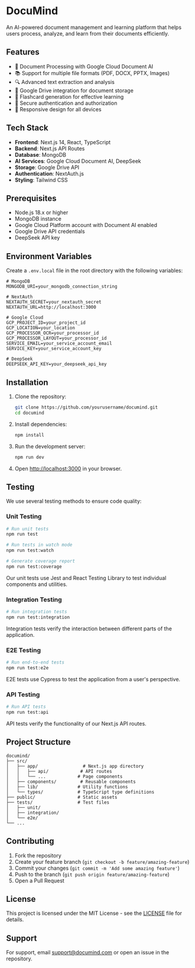 # DocuMind

An AI-powered document management and learning platform that helps users process, analyze, and learn from their documents efficiently.

## Features

- 📄 Document Processing with Google Cloud Document AI
- 📚 Support for multiple file formats (PDF, DOCX, PPTX, Images)
- 🔍 Advanced text extraction and analysis
- 💾 Google Drive integration for document storage
- 🎯 Flashcard generation for effective learning
- 🔐 Secure authentication and authorization
- 📱 Responsive design for all devices

## Tech Stack

- **Frontend**: Next.js 14, React, TypeScript
- **Backend**: Next.js API Routes
- **Database**: MongoDB
- **AI Services**: Google Cloud Document AI, DeepSeek
- **Storage**: Google Drive API
- **Authentication**: NextAuth.js
- **Styling**: Tailwind CSS

## Prerequisites

- Node.js 18.x or higher
- MongoDB instance
- Google Cloud Platform account with Document AI enabled
- Google Drive API credentials
- DeepSeek API key

## Environment Variables

Create a `.env.local` file in the root directory with the following variables:

```env
# MongoDB
MONGODB_URI=your_mongodb_connection_string

# NextAuth
NEXTAUTH_SECRET=your_nextauth_secret
NEXTAUTH_URL=http://localhost:3000

# Google Cloud
GCP_PROJECT_ID=your_project_id
GCP_LOCATION=your_location
GCP_PROCESSOR_OCR=your_processor_id
GCP_PROCESSOR_LAYOUT=your_processor_id
SERVICE_EMAIL=your_service_account_email
SERVICE_KEY=your_service_account_key

# DeepSeek
DEEPSEEK_API_KEY=your_deepseek_api_key
```

## Installation

1. Clone the repository:
   ```bash
   git clone https://github.com/yourusername/documind.git
   cd documind
   ```

2. Install dependencies:
   ```bash
   npm install
   ```

3. Run the development server:
   ```bash
   npm run dev
   ```

4. Open [http://localhost:3000](http://localhost:3000) in your browser.

## Testing

We use several testing methods to ensure code quality:

### Unit Testing

```bash
# Run unit tests
npm run test

# Run tests in watch mode
npm run test:watch

# Generate coverage report
npm run test:coverage
```

Our unit tests use Jest and React Testing Library to test individual components and utilities.

### Integration Testing

```bash
# Run integration tests
npm run test:integration
```

Integration tests verify the interaction between different parts of the application.

### E2E Testing

```bash
# Run end-to-end tests
npm run test:e2e
```

E2E tests use Cypress to test the application from a user's perspective.

### API Testing

```bash
# Run API tests
npm run test:api
```

API tests verify the functionality of our Next.js API routes.

## Project Structure

```
documind/
├── src/
│   ├── app/                 # Next.js app directory
│   │   ├── api/            # API routes
│   │   └── ...            # Page components
│   ├── components/         # Reusable components
│   ├── lib/               # Utility functions
│   └── types/             # TypeScript type definitions
├── public/                # Static assets
├── tests/                 # Test files
│   ├── unit/
│   ├── integration/
│   └── e2e/
└── ...
```

## Contributing

1. Fork the repository
2. Create your feature branch (`git checkout -b feature/amazing-feature`)
3. Commit your changes (`git commit -m 'Add some amazing feature'`)
4. Push to the branch (`git push origin feature/amazing-feature`)
5. Open a Pull Request

## License

This project is licensed under the MIT License - see the [LICENSE](LICENSE) file for details.

## Support

For support, email support@documind.com or open an issue in the repository.
